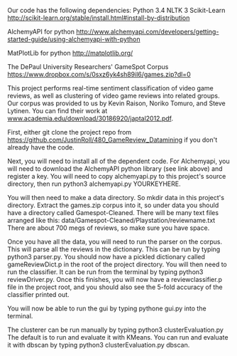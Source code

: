 Our code has the following dependencies:
Python 3.4
NLTK 3
Scikit-Learn http://scikit-learn.org/stable/install.html#install-by-distribution

AlchemyAPI for python http://www.alchemyapi.com/developers/getting-started-guide/using-alchemyapi-with-python

MatPlotLib for python http://matplotlib.org/

The DePaul University Researchers' GameSpot Corpus https://www.dropbox.com/s/0sxz6yk4sh89il6/games.zip?dl=0

This project performs real-time sentiment classification of video game reviews, as well as clustering of video game reviews into related groups. Our corpus was provided to us by Kevin Raison, Noriko Tomuro, and Steve Lytinen. You can find their work at www.academia.edu/download/30186920/japtal2012.pdf.

First, either git clone the project repo from https://github.com/JustinRoll/480_GameReview_Datamining if you don't already have the code.

Next, you will need to install all of the dependent code. For Alchemyapi, you will need to download the AlchemyAPI python library (see link above) and register a key. You will need to copy alchemyapi.py to this project's source directory, then run python3 alchemyapi.py YOURKEYHERE.

You will then need to make a data directory. So mkdir data in this project's directory. Extract the games.zip corpus into it, so under data you should have a directory called Gamespot-Cleaned. There will be many text files arranged like this: data/Gamespot-Cleaned/Playstation/reviewname.txt
There are about 700 megs of reviews, so make sure you have space.

Once you have all the data, you will need to run the parser on the corpus. This will parse all the reviews in the dictionary. This can be run by typing python3 parser.py. You should now have a pickled dictionary called gameReviewDict.p in the root of the project directory. You will then need to run the classifier. It can be run from the terminal by typing
python3 reviewDriver.py. Once this finishes, you will now have a reviewclassifier.p file in the project root, and you should also see the 5-fold accuracy of the classifier printed out.

You will now be able to run the gui by typing pythone gui.py into the terminal.

The clusterer can be run manually by typing python3 clusterEvaluation.py
The default is to run and evaluate it with KMeans. You can run and evaluate it with dbscan by typing 
python3 clusterEvaluation.py dbscan.
